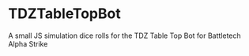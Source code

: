 # TDZTableTopBot
A small JS simulation dice rolls for the TDZ Table Top Bot for Battletech Alpha Strike
